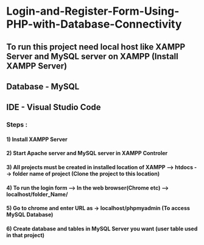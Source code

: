 # Login-and-Register-Form-Using-PHP-with-Database-Connectivity
## To run this project need local host like XAMPP Server and MySQL server on XAMPP (Install XAMPP Server)
## Database - MySQL
## IDE - Visual Studio Code

### Steps :
#### 1) Install XAMPP Server
#### 2) Start Apache server and MySQL server in XAMPP Controler
#### 3) All projects must be created in installed location of XAMPP --> htdocs --> folder name of project (Clone the project to this location)
#### 4) To run the login form --> In the web browser(Chrome etc) --> localhost/folder_Name/
#### 5) Go to chrome and enter URL as → localhost/phpmyadmin (To access MySQL Database)
#### 6) Create database and tables in MySQL Server you want (user table used in that project)

 

